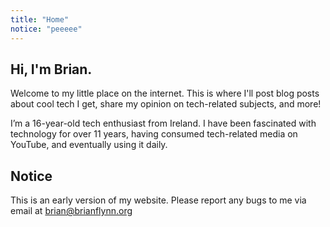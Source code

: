 ```yaml
---
title: "Home"
notice: "peeeee"
---
```


## Hi, I'm Brian.
Welcome to my little place on the internet. This is where I'll post blog posts about cool tech I get, share my opinion on tech-related subjects, and more!

I’m a 16-year-old tech enthusiast from Ireland. I have been fascinated with technology for over 11 years, having consumed tech-related media on YouTube, and eventually using it daily.

## Notice
This is an early version of my website. Please report any bugs to me via email at [brian@brianflynn.org](mailto:brian@brianflynn.org)